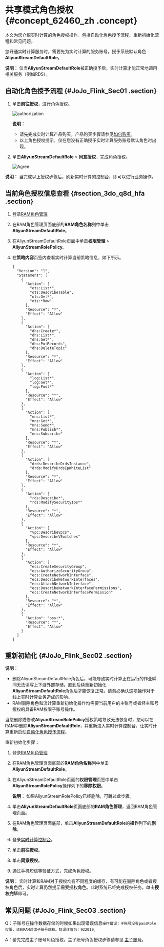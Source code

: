# 共享模式角色授权 {#concept_62460_zh .concept}

本文为您介绍实时计算的角色授权操作，包括自动化角色授予流程、重新初始化流程和常见问题。

您开通实时计算服务时，需要先为实时计算的服务账号，授予系统默认角色**AliyunStreamDefaultRole**。

**说明：** 仅当**AliyunStreamDefaultRole**被正确授予后，实时计算才能正常地调用相关服务（例如RDS）。

## 自动化角色授予流程 {#JoJo_Flink_Sec01 .section}

1.  单击**前往授权**，进行角色授权。

    ![authorization](images/21850_zh-CN_source.png)

    **说明：** 

    -   请先完成实时计算产品购买，产品购买步骤请参见[如何购买](cn.zh-CN/准备工作/开通服务和创建项目.md#)。
    -   以上角色授权提示，仅在您没有正确授予实时计算服务账号默认角色时出现。
2.  单击**AliyunStreamDefaultRole** \> **同意授权**，完成角色授权。

    ![Agree](http://static-aliyun-doc.oss-cn-hangzhou.aliyuncs.com/assets/img/40814/156747776021856_zh-CN.png)


**说明：** 当完成以上授权步骤后，刷新实时计算的控制台，即可以进行业务操作。

## 当前角色授权信息查看 {#section_3do_q8d_hfa .section}

1.  登录[RAM角色管理](https://ram.console.aliyun.com/roles)
2.  在RAM角色管理页面底部的**RAM角色名称**列中单击**AliyunStreamDefaultRole**。
3.  在AliyunStreamDefaultRole页面中单击**权限管理** \> **AliyunStreamRolePolicy**。
4.  在**策略内容**页签内查看实时计算当前策略信息，如下所示。

    ``` {#codeblock_175_o7h_8ve .language-sql}
    {
      "Version": "1",
      "Statement": [
        {
          "Action": [
            "ots:List*",
            "ots:DescribeTable",
            "ots:Get*",
            "ots:*Row"
          ],
          "Resource": "*",
          "Effect": "Allow"
        },
        {
          "Action": [
            "dhs:Create*",
            "dhs:List*",
            "dhs:Get*",
            "dhs:PutRecords",
            "dhs:DeleteTopic"
          ],
          "Resource": "*",
          "Effect": "Allow"
        },
        {
          "Action": [
            "log:List*",
            "log:Get*",
            "log:Post*"
          ],
          "Resource": "*",
          "Effect": "Allow"
        },
        {
          "Action": [
            "mns:List*",
            "mns:Get*",
            "mns:Send*",
            "mns:Publish*",
            "mns:Subscribe"
          ],
          "Resource": "*",
          "Effect": "Allow"
        },
        {
          "Action": [
            "drds:DescribeDrdsInstance",
            "drds:ModifyDrdsIpWhiteList"
          ],
          "Resource": "*",
          "Effect": "Allow"
        },
        {
          "Action": [
            "rds:Describe*",
            "rds:ModifySecurityIps*"
          ],
          "Resource": "*",
          "Effect": "Allow"
        },
        {
          "Action": [
            "vpc:DescribeVpcs",
            "vpc:DescribeVSwitches"
          ],
          "Resource": "*",
          "Effect": "Allow"
        },
        {
          "Action": [
            "ecs:CreateSecurityGroup",
            "ecs:AuthorizeSecurityGroup",
            "ecs:CreateNetworkInterface",
            "ecs:DescribeNetworkInterfaces",
            "ecs:AttachNetworkInterface",
            "ecs:DescribeNetworkInterfacePermissions",
            "ecs:CreateNetworkInterfacePermission"
          ],
          "Resource": "*",
          "Effect": "Allow"
        },
        {
          "Action": "oss:*",
          "Resource": "*",
          "Effect": "Allow"
        }
      ]
    }
    ```


## 重新初始化 {#JoJo_Flink_Sec02 .section}

**说明：** 

-   删除AliyunStreamDefaultRole角色后，可能导致实时计算正在运行的作业瞬间无法读写上下游外部存储，直到后续重新初始化**AliyunStreamDefaultRole**角色后才能恢复正常。请务必确认这项操作对于线上实时计算业务造成的影响。
-   RAM删除角色和流计算重新初始化操作均需要当前用户的主账号或者经主账号授权的具备RAM权限子账号操作。

当您删除或修改**AliyunStreamRolePolicy**授权策略导致无法恢复时，您可以在RAM中删除**AliyunStreamDefaultRole**，并重新进入实时计算控制台，让实时计算重新启动[自动化角色授予流程](#JoJo_Flink_Sec01)。

重新初始化步骤：

1.  登录[RAM角色管理](https://ram.console.aliyun.com/roles)
2.  在RAM角色管理页面底部的**RAM角色名称**列中单击**AliyunStreamDefaultRole**。
3.  在AliyunStreamDefaultRole页面的**权限管理**页签中单击**AliyunStreamRolePolicy**操作列下的**移除权限**。

    **说明：** 如果AliyunStreamRolePolicy已经删除，可跳过此步骤。

4.  单击**AliyunStreamDefaultRole**页面底部的**RAM角色管理**，返回RAM角色管理页面。
5.  在RAM角色管理页面底部，单击**AliyunStreamDefaultRole**的**操作**列下的**删除**。
6.  登录[实时计算控制台](https://stream.console.aliyun.com)。
7.  单击**前往授权**。
8.  单击**同意授权**。
9.  通过手机短信等验证方式，完成角色授权。

**说明：** 实时计算和RAM对于授权均有不同程度的缓存，有可能在删除角色或者授权角色后，实时计算仍然提示需要授权角色。此时系统已经完成授权任务，单击**授权完毕**即可。

## 常见问题 {#JoJo_Flink_Sec03 .section}

Q：子账号在操作数据存储的时候如果出现错误信息`操作错误：子账号没有passRole权限，请到RAM对改子账号赋权。错误详情为：922019`。

A：请先完成主子账号角色授权。主子账号角色授权步骤请参见 [主子账号](cn.zh-CN/准备工作/账号管理.md#rtc_accountmgt_sec2)。

